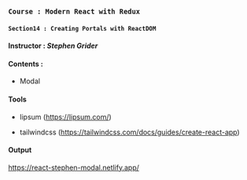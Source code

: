 ### `Course : Modern React with Redux`

#### `Section14 : Creating Portals with ReactDOM`

#### Instructor : **_Stephen Grider_**

#### Contents :

- Modal

#### Tools

- lipsum
  (https://lipsum.com/)

- tailwindcss
  (https://tailwindcss.com/docs/guides/create-react-app)

#### Output

https://react-stephen-modal.netlify.app/
